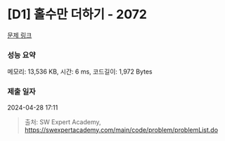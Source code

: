# [D1] 홀수만 더하기 - 2072 

[문제 링크](https://swexpertacademy.com/main/code/problem/problemDetail.do?contestProbId=AV5QSEhaA5sDFAUq) 

### 성능 요약

메모리: 13,536 KB, 시간: 6 ms, 코드길이: 1,972 Bytes

### 제출 일자

2024-04-28 17:11



> 출처: SW Expert Academy, https://swexpertacademy.com/main/code/problem/problemList.do